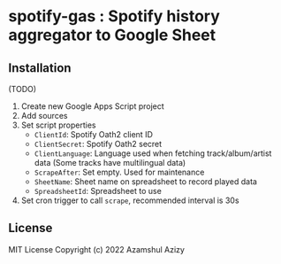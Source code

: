 # spotify-gas : Spotify history aggregator to Google Sheet

## Installation

(TODO)

1. Create new Google Apps Script project
1. Add sources
1. Set script properties
    * `ClientId`: Spotify Oath2 client ID
    * `ClientSecret`: Spotify Oath2 secret
    * `ClientLanguage`: Language used when fetching track/album/artist data (Some tracks have multilingual data)
    * `ScrapeAfter`: Set empty. Used for maintenance
    * `SheetName`: Sheet name on spreadsheet to record played data
    * `SpreadsheetId`: Spreadsheet to use
1. Set cron trigger to call `scrape`, recommended interval is 30s


## License

MIT License Copyright (c) 2022 Azamshul Azizy
